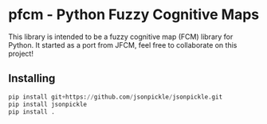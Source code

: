 # pfcm - Python Fuzzy Cognitive Maps

This library is intended to be a fuzzy cognitive map (FCM) library for Python. It started as a port from JFCM, feel free to collaborate on this project!

## Installing

```python
pip install git+https://github.com/jsonpickle/jsonpickle.git 
pip install jsonpickle
pip install .
```
